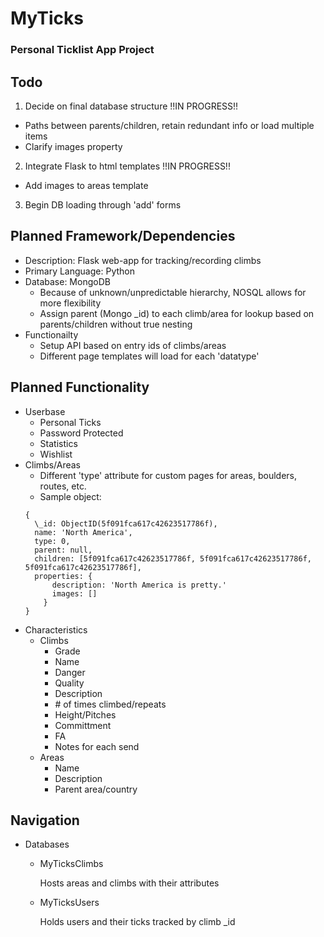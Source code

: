 # MyTicks
### Personal Ticklist App Project

## Todo
1. Decide on final database structure !!IN PROGRESS!!
  - Paths between parents/children, retain redundant info or load multiple items
  - Clarify images property
2. Integrate Flask to html templates !!IN PROGRESS!!
  - Add images to areas template
3. Begin DB loading through 'add' forms

## Planned Framework/Dependencies
- Description: Flask web-app for tracking/recording climbs
- Primary Language: Python
- Database: MongoDB
  - Because of unknown/unpredictable hierarchy, NOSQL allows for more flexibility
  - Assign parent (Mongo \_id) to each climb/area for lookup based on parents/children without true nesting
- Functionailty
  - Setup API based on entry ids of climbs/areas
  - Different page templates will load for each 'datatype'
## Planned Functionality
- Userbase
  - Personal Ticks
  - Password Protected
  - Statistics
  - Wishlist
- Climbs/Areas
  - Different 'type' attribute for custom pages for areas, boulders, routes, etc.
  - Sample object:
  ```
  {
    \_id: ObjectID(5f091fca617c42623517786f),    
    name: 'North America',    
    type: 0,    
    parent: null,   
    children: [5f091fca617c42623517786f, 5f091fca617c42623517786f, 5f091fca617c42623517786f],   
    properties: {       
        description: 'North America is pretty.'       
        images: []     
      } 
  }
  ```
- Characteristics
  - Climbs
    - Grade
    - Name
    - Danger
    - Quality
    - Description
    - \# of times climbed/repeats
    - Height/Pitches
    - Committment
    - FA
    - Notes for each send
  - Areas
    - Name
    - Description
    - Parent area/country

## Navigation
- Databases
  - MyTicksClimbs
    
    Hosts areas and climbs with their attributes
  - MyTicksUsers
    
    Holds users and their ticks tracked by climb \_id
